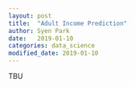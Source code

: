 ```yaml
---
layout: post
title:  "Adult Income Prediction"
author: Syen Park
date:   2019-01-10
categories: data_science
modified_date: 2019-01-10
---
```


TBU
